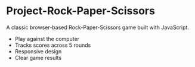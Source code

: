 # Project-Rock-Paper-Scissors
A classic browser-based Rock-Paper-Scissors game built with JavaScript.

- Play against the computer
- Tracks scores across 5 rounds
- Responsive design
- Clear game results